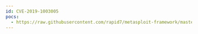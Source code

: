 ```yaml
---
id: CVE-2019-1003005
pocs:
  - https://raw.githubusercontent.com/rapid7/metasploit-framework/master/modules/exploits/multi/http/jenkins_metaprogramming.rb
---
```

